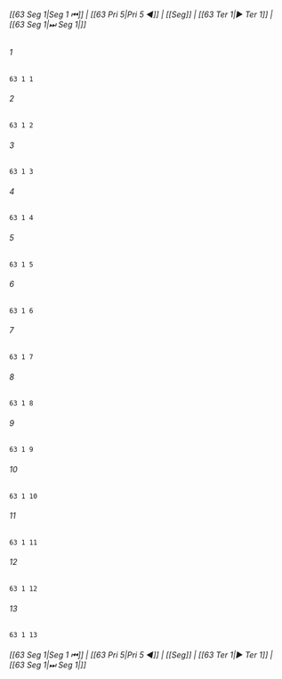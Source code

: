 
###### [[63 Seg 1|Seg 1 ⏮]] | [[63 Pri 5|Pri 5 ◀]] | [[Seg]] | [[63 Ter 1|▶ Ter 1]] | [[63 Seg 1|⏭ Seg 1|]]

###### 1
``` verse
63 1 1 
```
###### 2
``` verse
63 1 2 
```
###### 3
``` verse
63 1 3 
```
###### 4
``` verse
63 1 4 
```
###### 5
``` verse
63 1 5 
```
###### 6
``` verse
63 1 6 
```
###### 7
``` verse
63 1 7 
```
###### 8
``` verse
63 1 8 
```
###### 9
``` verse
63 1 9 
```
###### 10
``` verse
63 1 10 
```
###### 11
``` verse
63 1 11 
```
###### 12
``` verse
63 1 12 
```
###### 13
``` verse
63 1 13 
```

###### [[63 Seg 1|Seg 1 ⏮]] | [[63 Pri 5|Pri 5 ◀]] | [[Seg]] | [[63 Ter 1|▶ Ter 1]] | [[63 Seg 1|⏭ Seg 1|]]

